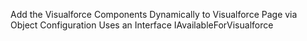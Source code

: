 Add the Visualforce Components Dynamically to Visualforce Page via Object Configuration
Uses an Interface IAvailableForVisualforce

